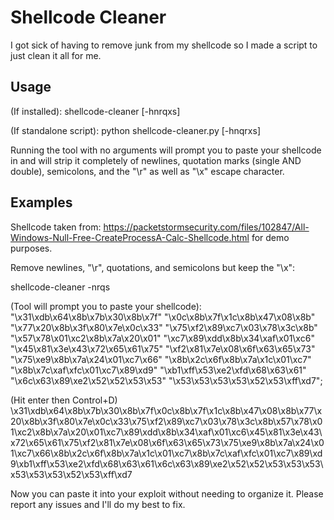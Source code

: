 # Shellcode Cleaner
I got sick of having to remove junk from my shellcode so I made a script to just clean it all for me.

## Usage
(If installed): shellcode-cleaner [-hnrqxs]

(If standalone script): python shellcode-cleaner.py [-hnqrxs]

Running the tool with no arguments will prompt you to paste your shellcode in and will strip it completely of newlines, quotation marks (single AND double), semicolons, and the "\r" as well as "\x" escape character.

## Examples
Shellcode taken from: https://packetstormsecurity.com/files/102847/All-Windows-Null-Free-CreateProcessA-Calc-Shellcode.html for demo purposes.

Remove newlines, "\r", quotations, and semicolons but keep the "\x":

shellcode-cleaner -nrqs

(Tool will prompt you to paste your shellcode):
 "\x31\xdb\x64\x8b\x7b\x30\x8b\x7f"
        "\x0c\x8b\x7f\x1c\x8b\x47\x08\x8b"
        "\x77\x20\x8b\x3f\x80\x7e\x0c\x33"
        "\x75\xf2\x89\xc7\x03\x78\x3c\x8b"
        "\x57\x78\x01\xc2\x8b\x7a\x20\x01"
        "\xc7\x89\xdd\x8b\x34\xaf\x01\xc6"
        "\x45\x81\x3e\x43\x72\x65\x61\x75"
        "\xf2\x81\x7e\x08\x6f\x63\x65\x73"
        "\x75\xe9\x8b\x7a\x24\x01\xc7\x66"
        "\x8b\x2c\x6f\x8b\x7a\x1c\x01\xc7"
        "\x8b\x7c\xaf\xfc\x01\xc7\x89\xd9"
        "\xb1\xff\x53\xe2\xfd\x68\x63\x61"
        "\x6c\x63\x89\xe2\x52\x52\x53\x53"
        "\x53\x53\x53\x53\x52\x53\xff\xd7";
        
(Hit enter then Control+D)
\x31\xdb\x64\x8b\x7b\x30\x8b\x7f\x0c\x8b\x7f\x1c\x8b\x47\x08\x8b\x77\x20\x8b\x3f\x80\x7e\x0c\x33\x75\xf2\x89\xc7\x03\x78\x3c\x8b\x57\x78\x01\xc2\x8b\x7a\x20\x01\xc7\x89\xdd\x8b\x34\xaf\x01\xc6\x45\x81\x3e\x43\x72\x65\x61\x75\xf2\x81\x7e\x08\x6f\x63\x65\x73\x75\xe9\x8b\x7a\x24\x01\xc7\x66\x8b\x2c\x6f\x8b\x7a\x1c\x01\xc7\x8b\x7c\xaf\xfc\x01\xc7\x89\xd9\xb1\xff\x53\xe2\xfd\x68\x63\x61\x6c\x63\x89\xe2\x52\x52\x53\x53\x53\x53\x53\x53\x52\x53\xff\xd7

Now you can paste it into your exploit without needing to organize it.
Please report any issues and I'll do my best to fix.
